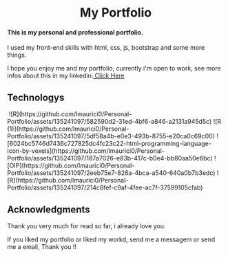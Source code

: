 <h1 style='text-align:center'>My Portfolio</h1>

<h4>This is my personal and professional portfolio.</h4>
<p>I used my front-end skills with html, css, js, bootstrap and some more things.</p>
<p>I hope you enjoy me and my portfolio, currently i'm open to work, see more infos about this in my linkedin:<a href='www.linkedin.com/in/eric-luis-da-silva-mauricio-142624279'> Click Here</a>

<h2>Technologys</h2><img src=''><img src=''>
![R](https://github.com/lmaurici0/Personal-Portfolio/assets/135241097/582590d2-31ed-4bf6-a846-a2131a945d5c)
![R (1)](https://github.com/lmaurici0/Personal-Portfolio/assets/135241097/5df58a4b-e0e3-493b-8755-e20ca0c69c00)
![6024bc5746d7436c727825dc4fc23c22-html-programming-language-icon-by-vexels](https://github.com/lmaurici0/Personal-Portfolio/assets/135241097/187a7026-e83b-417c-b0e4-bb80aa50e6bc)
![OIP](https://github.com/lmaurici0/Personal-Portfolio/assets/135241097/2eeb75e7-828a-4bca-a540-640a0b7b3edc)
![R](https://github.com/lmaurici0/Personal-Portfolio/assets/135241097/214c6fef-c9af-4fee-ac7f-37599105cfab)

<h2>Acknowledgments</h2>
<p>Thank you very much for read so far, i already love you.</p>
<p>If you liked my portfolio or liked my workd, send me a messagem or send me a email, Thank you !!</p>

